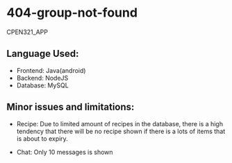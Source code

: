 # 404-group-not-found
CPEN321_APP

## Language Used:
- Frontend: Java(android)
- Backend: NodeJS
- Database: MySQL

## Minor issues and limitations:
- Recipe: Due to limited amount of recipes in the database, there is a high tendency that there will be no recipe shown if there is a lots of items that is about to expiry.

- Chat: Only 10 messages is shown